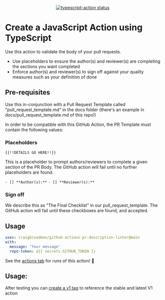 <p align="center">
  <a href="https://github.com/actions/typescript-action/actions"><img alt="typescript-action status" src="https://github.com/craigbroadman/github-actions-pr-description-linter/workflows/build-test/badge.svg"></a>
</p>

# Create a JavaScript Action using TypeScript
Use this action to validate the body of your pull requests.
- Use placeholders to ensure the author(s) and reviewer(s) are completing the sections you want completed
- Enforce author(s) and reviewer(s) to sign off against your quality measures such as your definition of done

## Pre-requisites
Use this in-conjunction with a Pull Request Template called "pull_request_template.md" in the docs folder (there's an example in docs/pull_request_template.md of this repo!)

In order to be compatible with this GitHub Action, the PR Template must contain the following values: 
### Placeholders
`{{!!DETAILS GO HERE!!}}`

This is a placeholder to prompt authors/reviewers to complete a given section of the PR Body. The GitHub action will fail until no further placeholders are found. 

`- [] **Author(s):**`
`- [] **Reviewer(s):**`

### Sign off
We describe this as "The Final Checklist" in our pull_request_template. The GitHub action will fail until these checkboxes are found, and accepted. 

## Usage

```yaml
uses: craigbroadman/github-actions-pr-description-linter@main
with:
  message: 'Your message'
  repo-token: ${{ secrets.GITHUB_TOKEN }}
```

See the [actions tab](https://github.com/actions/typescript-action/actions) for runs of this action! :rocket:


## Usage:

After testing you can [create a v1 tag](https://github.com/actions/toolkit/blob/master/docs/action-versioning.md) to reference the stable and latest V1 action



